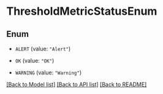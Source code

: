 # ThresholdMetricStatusEnum

## Enum


* `ALERT` (value: `"Alert"`)

* `OK` (value: `"OK"`)

* `WARNING` (value: `"Warning"`)


[[Back to Model list]](../README.md#documentation-for-models) [[Back to API list]](../README.md#documentation-for-api-endpoints) [[Back to README]](../README.md)


